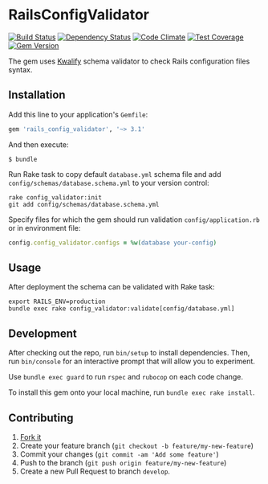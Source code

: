 # RailsConfigValidator

[![Build Status](https://travis-ci.org/u2i/rails_config_validator.svg)](https://travis-ci.org/u2i/rails_config_validator)
[![Dependency Status](https://gemnasium.com/u2i/rails_config_validator.svg)](https://gemnasium.com/u2i/rails_config_validator)
[![Code Climate](https://codeclimate.com/github/u2i/rails_config_validator/badges/gpa.svg)](https://codeclimate.com/github/u2i/rails_config_validator)
[![Test Coverage](https://codeclimate.com/github/u2i/rails_config_validator/badges/coverage.svg)](https://codeclimate.com/github/u2i/rails_config_validator/coverage)
[![Gem Version](https://badge.fury.io/rb/rails_config_validator.svg)](http://badge.fury.io/rb/rails_config_validator)

The gem uses [Kwalify](http://www.kuwata-lab.com/kwalify/) schema validator to check Rails configuration files syntax.

## Installation

Add this line to your application's `Gemfile`:

```ruby
gem 'rails_config_validator', '~> 3.1'
```

And then execute:

    $ bundle

Run Rake task to copy default `database.yml` schema file and add `config/schemas/database.schema.yml` to your version control:

    rake config_validator:init
    git add config/schemas/database.schema.yml

Specify files for which the gem should run validation `config/application.rb` or in environment file:

```ruby
config.config_validator.configs = %w(database your-config)
```

## Usage

After deployment the schema can be validated with Rake task:

    export RAILS_ENV=production
    bundle exec rake config_validator:validate[config/database.yml]

## Development

After checking out the repo, run `bin/setup` to install dependencies.
Then, run `bin/console` for an interactive prompt that will allow you to experiment.

Use `bundle exec guard` to run `rspec` and `rubocop` on each code change.

To install this gem onto your local machine, run `bundle exec rake install`.

## Contributing

1. [Fork it](https://github.com/u2i/rails_config_validator/fork)
2. Create your feature branch (`git checkout -b feature/my-new-feature`)
3. Commit your changes (`git commit -am 'Add some feature'`)
4. Push to the branch (`git push origin feature/my-new-feature`)
5. Create a new Pull Request to branch `develop`.
